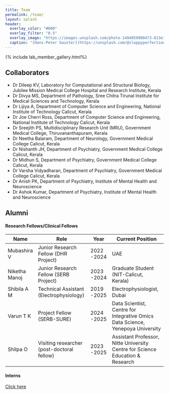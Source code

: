 ```yaml
---
title: Team
permalink: /team/
layout: splash
header:
  overlay_color: "#000"
  overlay_filter: "0.5"
  overlay_image: "https://images.unsplash.com/photo-1494059980473-813e73ee784b?ixlib=rb-1.2.1&ixid=MnwxMjA3fDB8MHxwaG90by1wYWdlfHx8fGVufDB8fHx8&auto=format&fit=crop&w=1769&q=80"
  caption: "[Hans-Peter Gauster](https://unsplash.com/@sloppyperfectionist) on [Unsplash](https://unsplash.com)"
---
```


{% include lab_member_gallery.html%}
<!--- {% include lab_alum_gallery.html%} -->

## Collaborators
* Dr Dileep KV, Laboratory for Computational and Structural Biology, Jubilee Mission Medical College Hospital and Research Institute, Kerala
* Dr Divya MS, Department of Pathology, Sree Chitra Tirunal Institute for Medical Sciences and Technology, Kerala
* Dr Lijiya A, Department of Computer Science and Engineering, National Institute of Technology Calicut, Kerala
* Dr Joe Cherri Ross, Department of Computer Science and Engineering, National Institute of Technology Calicut, Kerala
* Dr Sreejith PS, Multidisciplinary Research Unit (MRU), Government Medical College, Thiruvananthapuram, Kerala
* Dr Neetha Balaram, Department of Neurology, Government Medical College Calicut, Kerala
* Dr Nishanth JH, Department of Psychiatry, Government Medical College Calicut, Kerala
* Dr Midhun S, Department of Psychiatry, Government Medical College Calicut, Kerala
* Dr Varsha Vidyadharan, Department of Psychiatry, Government Medical College Calicut, Kerala
* Dr Anish PK, Department of Psychiatry, Institute of Mental Health and Neuroscience
* Dr Ashok Kumar, Department of Psychiatry, Institute of Mental Health and Neuroscience

  
## Alumni
#### Research Fellows/Clinical Fellows

Name | Role | Year | Current Position
------------ | ------------ | ------------ | ------------
Mubashira V | Junior Research Fellow (DHR Project) | 2022 -2024 | UAE
Niketha Manoj | Junior Research Fellow (SERB Project) | 2023 -2024 | Graduate Student (NIT-Calicut, Kerala) 
Shibila A M | Technical Assistant (Electrophysiology) | 2019 -2025 | Electrophysiologist, Dubai
Varun T K | Project Fellow (SERB-SURE) | 2024 -2025 | Data Scientist, Centre for Integrative Omics Data Science, Yenepoya University
Shilpa O | Visiting researcher (post-doctoral fellow) | 2023 -2025 | Assistant Professor, Nitte University Centre for Science Education & Research

#### Interns
<a href="/alum/"> Click here </a> <br/>
